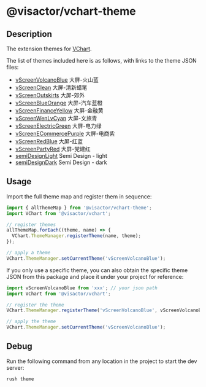 # @visactor/vchart-theme

## Description

The extension themes for [VChart](https://github.com/VisActor/VChart).

The list of themes included here is as follows, with links to the theme JSON files:

<!-- ThemeListBegin -->
<!-- 以下为自动生成 -->
- [vScreenVolcanoBlue](https://raw.githubusercontent.com/VisActor/VChart/develop/packages/vchart-theme/public/vScreenVolcanoBlue.json) 大屏-火山蓝
- [vScreenClean](https://raw.githubusercontent.com/VisActor/VChart/develop/packages/vchart-theme/public/vScreenClean.json) 大屏-清新蜡笔
- [vScreenOutskirts](https://raw.githubusercontent.com/VisActor/VChart/develop/packages/vchart-theme/public/vScreenOutskirts.json) 大屏-郊外
- [vScreenBlueOrange](https://raw.githubusercontent.com/VisActor/VChart/develop/packages/vchart-theme/public/vScreenBlueOrange.json) 大屏-汽车蓝橙
- [vScreenFinanceYellow](https://raw.githubusercontent.com/VisActor/VChart/develop/packages/vchart-theme/public/vScreenFinanceYellow.json) 大屏-金融黄
- [vScreenWenLvCyan](https://raw.githubusercontent.com/VisActor/VChart/develop/packages/vchart-theme/public/vScreenWenLvCyan.json) 大屏-文旅青
- [vScreenElectricGreen](https://raw.githubusercontent.com/VisActor/VChart/develop/packages/vchart-theme/public/vScreenElectricGreen.json) 大屏-电力绿
- [vScreenECommercePurple](https://raw.githubusercontent.com/VisActor/VChart/develop/packages/vchart-theme/public/vScreenECommercePurple.json) 大屏-电商紫
- [vScreenRedBlue](https://raw.githubusercontent.com/VisActor/VChart/develop/packages/vchart-theme/public/vScreenRedBlue.json) 大屏-红蓝
- [vScreenPartyRed](https://raw.githubusercontent.com/VisActor/VChart/develop/packages/vchart-theme/public/vScreenPartyRed.json) 大屏-党建红
- [semiDesignLight](https://raw.githubusercontent.com/VisActor/VChart/develop/packages/vchart-theme/public/semiDesignLight.json) Semi Design - light
- [semiDesignDark](https://raw.githubusercontent.com/VisActor/VChart/develop/packages/vchart-theme/public/semiDesignDark.json) Semi Design - dark
<!-- 以上为自动生成 -->
<!-- ThemeListEnd -->

## Usage

Import the full theme map and register them in sequence:

```typescript
import { allThemeMap } from '@visactor/vchart-theme';
import VChart from '@visactor/vchart';

// register themes
allThemeMap.forEach((theme, name) => {
  VChart.ThemeManager.registerTheme(name, theme);
});

// apply a theme
VChart.ThemeManager.setCurrentTheme('vScreenVolcanoBlue');
```

If you only use a specific theme, you can also obtain the specific theme JSON from this package and place it under your project for reference:

```typescript
import vScreenVolcanoBlue from 'xxx'; // your json path
import VChart from '@visactor/vchart';

// register the theme
VChart.ThemeManager.registerTheme('vScreenVolcanoBlue', vScreenVolcanoBlue);

// apply the theme
VChart.ThemeManager.setCurrentTheme('vScreenVolcanoBlue');
```

## Debug

Run the following command from any location in the project to start the dev server:

```
rush theme
```

